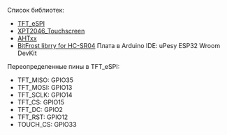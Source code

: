 Список библиотек:
- [TFT_eSPI](https://github.com/Bodmer/TFT_eSPI)
- [XPT2046_Touchscreen](https://github.com/PaulStoffregen/XPT2046_Touchscreen)
- [AHTxx](https://github.com/enjoyneering/AHTxx/blob/main/src/AHTxx.cpp)
- [BitFrost librry for HC-SR04](https://github.com/jeremylindsayni/Bifrost.Arduino.Sensors.HCSR04)
Плата в Arduino IDE: uPesy ESP32 Wroom DevKit

Переопределенные пины в TFT_eSPI:
- TFT_MISO: GPIO35
- TFT_MOSI: GPIO13
- TFT_SCLK: GPIO14
- TFT_CS: GPIO15
- TFT_DC: GPIO2
- TFT_RST: GPIO12
- TOUCH_CS: GPIO33

